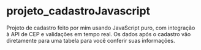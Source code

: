 # projeto_cadastroJavascript
Projeto de cadastro feito por mim usando JavaScript puro, com integração à API de CEP e validações em tempo real. Os dados após o cadastro vão diretamente para uma tabela para você conferir suas informações.
